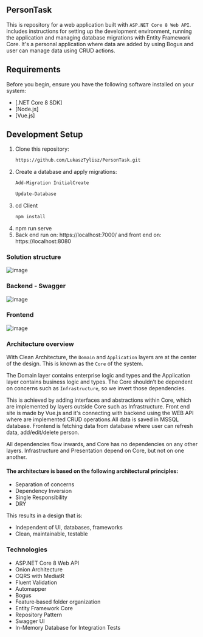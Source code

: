 ## PersonTask

This is repository for a web application built with `ASP.NET Core 8 Web API`.  includes instructions for setting up the development environment, running the application and managing database migrations with Entity Framework Core. It's a personal application where data are added by using Bogus and user can manage data using CRUD actions.

## Requirements

Before you begin, ensure you have the following software installed on your system:

- [.NET Core 8 SDK]
- [Node.js]
- [Vue.js]

## Development Setup
1. Clone this repository:
   ```bash
   https://github.com/LukaszTylisz/PersonTask.git
1. Create a database and apply migrations:
   ```bash
   Add-Migration InitialCreate
   
   Update-Database
2. cd Client
    ```bash
    npm install
3. npm run serve
4. Back end run on: https://localhost:7000/ and front end on: https://localhost:8080

### Solution structure

![image](https://github.com/LukaszTylisz/PersonTask/assets/86656091/9cf17022-d224-4d7e-9e71-19ae174d0706)


### Backend - Swagger

![image](https://github.com/LukaszTylisz/PersonTask/assets/86656091/d0494b43-d11b-42fc-a209-7cd5639e94e8)


### Frontend

![image](https://github.com/LukaszTylisz/PersonTask/assets/86656091/9bd17c6c-81cf-4842-a38a-07e4bc0ba75b)



### Architecture overview

With Clean Architecture, the `Domain` and `Application` layers are at the center of the design. This is known as the `Core` of the system. 

The Domain layer contains enterprise logic and types and the Application layer contains business logic and types.
The Core shouldn’t be dependent on concerns such as `Infrastructure`, so we invert those dependencies.

This is achieved by adding interfaces and abstractions within Core, which are implemented by layers outside Core such as Infrastructure. Front end site is made by Vue.js and it's connecting with backend using the WEB API where are implemented CRUD operations.All data is saved in MSSQL database.
Frontend is fetching data from database where user can refresh data, add/edit/delete person.

All dependencies flow inwards, and Core has no dependencies on any other layers.
Infrastructure and Presentation depend on Core, but not on one another.

#### The architecture is based on the following architectural principles:
- Separation of concerns
- Dependency Inversion
- Single Responsibility
- DRY

This results in a design that is: 
- Independent of UI, databases, frameworks
- Clean, maintainable, testable

### Technologies
- ASP.NET Core 8 Web API
- Onion Architecture
- CQRS with MediatR
- Fluent Validation
- Automapper
- Bogus
- Feature‑based folder organization
- Entity Framework Core
- Repository Pattern
- Swagger UI
- In-Memory Database for Integration Tests
